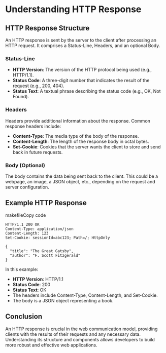 # Understanding HTTP Response

## HTTP Response Structure

An HTTP response is sent by the server to the client after processing an HTTP request. It comprises a Status-Line, Headers, and an optional Body.

### Status-Line

- **HTTP Version**: The version of the HTTP protocol being used (e.g., HTTP/1.1).
- **Status Code**: A three-digit number that indicates the result of the request (e.g., 200, 404).
- **Status Text**: A textual phrase describing the status code (e.g., OK, Not Found).

### Headers

Headers provide additional information about the response. Common response headers include:

- **Content-Type**: The media type of the body of the response.
- **Content-Length**: The length of the response body in octal bytes.
- **Set-Cookie**: Cookies that the server wants the client to store and send back in future requests.

### Body (Optional)

The body contains the data being sent back to the client. This could be a webpage, an image, a JSON object, etc., depending on the request and server configuration.

## Example HTTP Response

makefileCopy code

```
HTTP/1.1 200 OK 
Content-Type: application/json 
Content-Length: 123 
Set-Cookie: sessionId=abc123; Path=/; HttpOnly  

{
  "title": "The Great Gatsby",   
  "author": "F. Scott Fitzgerald" 
}

```

In this example:

- **HTTP Version**: HTTP/1.1
- **Status Code**: 200
- **Status Text**: OK
- The headers include Content-Type, Content-Length, and Set-Cookie.
- The body is a JSON object representing a book.

## Conclusion

An HTTP response is crucial in the web communication model, providing clients with the results of their requests and any necessary data. Understanding its structure and components allows developers to build more robust and effective web applications.